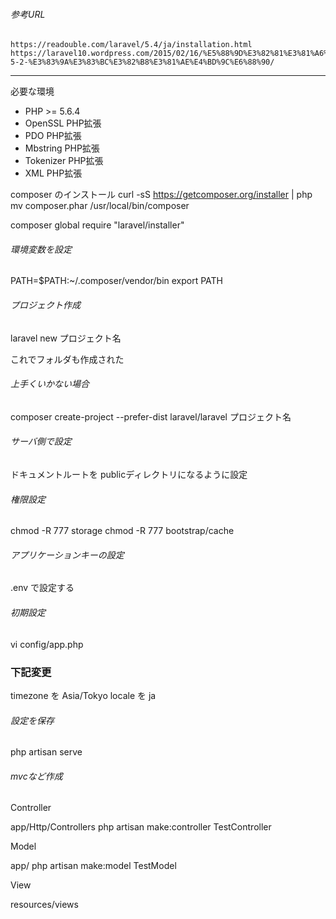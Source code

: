 ###### 参考URL 
    https://readouble.com/laravel/5.4/ja/installation.html
    https://laravel10.wordpress.com/2015/02/16/%E5%88%9D%E3%82%81%E3%81%A6%E3%81%AElaravel-5-2-%E3%83%9A%E3%83%BC%E3%82%B8%E3%81%AE%E4%BD%9C%E6%88%90/

---------

必要な環境

- PHP >= 5.6.4
- OpenSSL PHP拡張
- PDO PHP拡張
- Mbstring PHP拡張
- Tokenizer PHP拡張
- XML PHP拡張

composer のインストール
curl -sS https://getcomposer.org/installer | php
mv composer.phar /usr/local/bin/composer


composer global require "laravel/installer"

###### 環境変数を設定
PATH=$PATH:~/.composer/vendor/bin
export PATH


###### プロジェクト作成
laravel new プロジェクト名

これでフォルダも作成された

###### 上手くいかない場合
composer create-project --prefer-dist laravel/laravel プロジェクト名


###### サーバ側で設定
ドキュメントルートを publicディレクトリになるように設定

###### 権限設定
chmod -R 777 storage
chmod -R 777 bootstrap/cache

###### アプリケーションキーの設定
.env で設定する

###### 初期設定
vi config/app.php

 ### 下記変更
 timezone を Asia/Tokyo
 locale を ja
 
###### 設定を保存
php artisan serve

###### mvcなど作成
Controller

app/Http/Controllers
php artisan make:controller TestController


Model

app/
php artisan make:model TestModel


View

resources/views

